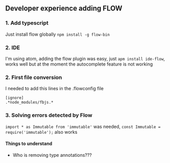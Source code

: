 ## Developer experience adding FLOW

### 1. Add typescript

Just install flow globally `npm install -g flow-bin`


### 2. IDE

I'm using atom, adding the flow plugin was easy, just `apm install ide-flow`, works well but at the moment the autocomplete feature is not working

### 2. First file conversion

I needed to add this lines in the .flowconfig file

```
[ignore]
.*node_modules/fbjs.*
```

### 3. Solving errors detected by Flow

`import * as Immutable from 'immutable'` was needed, `const Immutable = require('immutable');` also works


#### Things to understand

- Who is removing type annotations???
